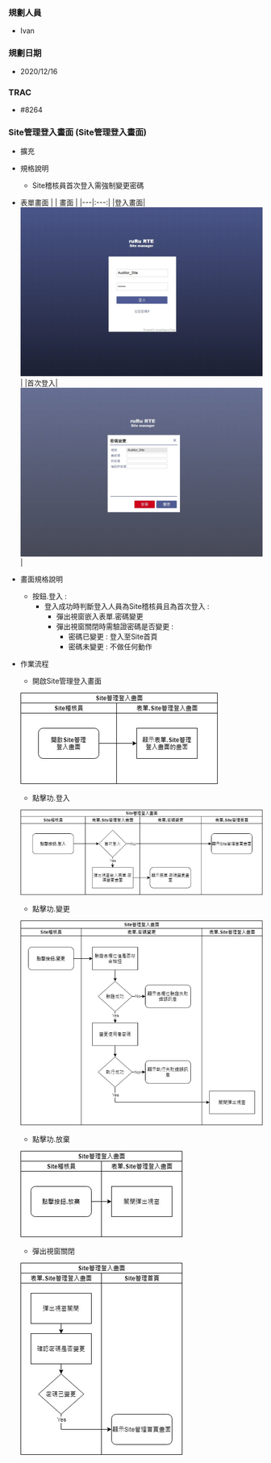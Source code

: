 ### <div id="user">規劃人員</div>
* Ivan 

### <div id="updatedate">規劃日期</div>
* 2020/12/16

### <div id="trac">TRAC</div>
* #8264

### <div id="sitemanage_2">Site管理登入畫面 <path>(Site管理登入畫面)</path></div>
* 擴充
* 規格說明
    * Site稽核員首次登入需強制變更密碼

* 表單畫面
    | | 畫面 |
    |---|:---:|
    |登入畫面|![SiteLogin]|
    |首次登入|![SiteLogin_PasswordChange]|
* 畫面規格說明
    * 按鈕.登入 : 
        * 登入成功時判斷登入人員為Site稽核員且為首次登入 : 
            * 彈出視窗嵌入表單.密碼變更
            * 彈出視窗關閉時需驗證密碼是否變更 : 
                * 密碼已變更 : 登入至Site首頁
                * 密碼未變更 : 不做任何動作

* 作業流程
    * 開啟Site管理登入畫面

    ![SiteLogin_sa1]
    * 點擊功.登入

    ![SiteLogin_sa2]
    * 點擊功.變更

    ![SiteLogin_sa3]
    * 點擊功.放棄

    ![SiteLogin_sa4]
    * 彈出視窗關閉

    ![SiteLogin_sa5]

<!--超連結引用ps.畫面上看不到-->
[SiteLogin]:img/SiteLogin.jpg
[SiteLogin_PasswordChange]:img/SiteLogin_PasswordChange.jpg
[SiteLogin_sa1]:img/SiteLogin_sa1.jpg
[SiteLogin_sa2]:img/SiteLogin_sa2.jpg
[SiteLogin_sa3]:img/SiteLogin_sa3.jpg
[SiteLogin_sa4]:img/SiteLogin_sa4.jpg
[SiteLogin_sa5]:img/SiteLogin_sa5.jpg